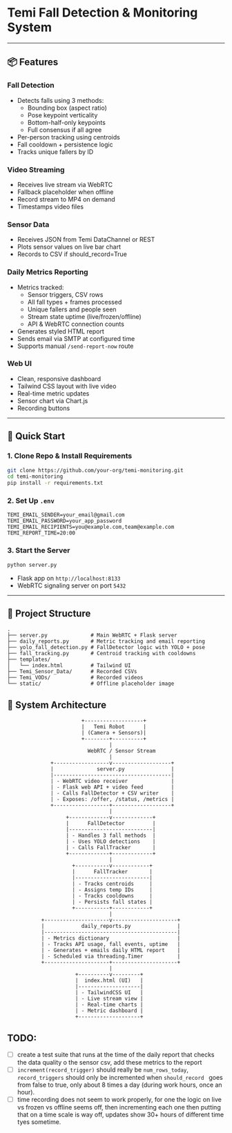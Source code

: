 # Temi Fall Detection & Monitoring System

---

## 📦 Features

### Fall Detection
- Detects falls using 3 methods:
  - Bounding box (aspect ratio)
  - Pose keypoint verticality
  - Bottom-half-only keypoints
  - Full consensus if all agree
- Per-person tracking using centroids
- Fall cooldown + persistence logic
- Tracks unique fallers by ID

### Video Streaming
- Receives live stream via WebRTC
- Fallback placeholder when offline
- Record stream to MP4 on demand
- Timestamps video files

### Sensor Data
- Receives JSON from Temi DataChannel or REST
- Plots sensor values on live bar chart
- Records to CSV if should_record=True

### Daily Metrics Reporting
- Metrics tracked:
  - Sensor triggers, CSV rows
  - All fall types + frames processed
  - Unique fallers and people seen
  - Stream state uptime (live/frozen/offline)
  - API & WebRTC connection counts
- Generates styled HTML report
- Sends email via SMTP at configured time
- Supports manual `/send-report-now` route

### Web UI
- Clean, responsive dashboard
- Tailwind CSS layout with live video
- Real-time metric updates
- Sensor chart via Chart.js
- Recording buttons

---

## 🚀 Quick Start

### 1. Clone Repo & Install Requirements
```bash
git clone https://github.com/your-org/temi-monitoring.git
cd temi-monitoring
pip install -r requirements.txt
```

### 2. Set Up `.env`
```env
TEMI_EMAIL_SENDER=your_email@gmail.com
TEMI_EMAIL_PASSWORD=your_app_password
TEMI_EMAIL_RECIPIENTS=you@example.com,team@example.com
TEMI_REPORT_TIME=20:00
```

### 3. Start the Server
```bash
python server.py
```

- Flask app on `http://localhost:8133`
- WebRTC signaling server on port `5432`

---

## 📁 Project Structure
```
.
├── server.py              # Main WebRTC + Flask server
├── daily_reports.py       # Metric tracking and email reporting
├── yolo_fall_detection.py # FallDetector logic with YOLO + pose
├── fall_tracking.py       # Centroid tracking with cooldowns
├── templates/
│   └── index.html         # Tailwind UI
├── Temi_Sensor_Data/      # Recorded CSVs
├── Temi_VODs/             # Recorded videos
└── static/                # Offline placeholder image
```

## 📐 System Architecture

```text
                        +-------------------+
                        |   Temi Robot      |
                        | (Camera + Sensors)|
                        +--------+----------+
                                 |
                          WebRTC / Sensor Stream
                                 |
              +------------------v-------------------+
              |              server.py               |
              |--------------------------------------|
              | - WebRTC video receiver              |
              | - Flask web API + video feed         |
              | - Calls FallDetector + CSV writer    |
              | - Exposes: /offer, /status, /metrics |
              +------------------+-------------------+
                                 |
                   +-------------v-------------+
                   |      FallDetector         |
                   |---------------------------|
                   | - Handles 3 fall methods  |
                   | - Uses YOLO detections    |
                   | - Calls FallTracker       |
                   +-------------+-------------+
                                 |
                     +-----------v------------+
                     |      FallTracker       |
                     |------------------------|
                     | - Tracks centroids     |
                     | - Assigns temp IDs     |
                     | - Tracks cooldowns     |
                     | - Persists fall states |
                     +-----------+------------+
                                 |
           +---------------------v---------------------+
           |            daily_reports.py               |
           |-------------------------------------------|
           | - Metrics dictionary                      |
           | - Tracks API usage, fall events, uptime   |
           | - Generates + emails daily HTML report    |
           | - Scheduled via threading.Timer           |
           +---------------------+---------------------+
                                 |
                      +----------v---------+
                      |  index.html (UI)   |
                      |--------------------|
                      | - TailwindCSS UI   |
                      | - Live stream view |
                      | - Real-time charts |
                      | - Metric dashboard |
                      +--------------------+
```

## TODO:
- [ ] create a test suite that runs at the time of the daily report that checks the data quality o the sensor csv, add these metrics to the report
- [ ] `increment(record_trigger)` should really be `num_rows_today`, `record_triggers` should only be incremented when `should_record ` goes from false to true, only about 8 times a day (during work hours, once an hour).
- [ ] time recording does not seem to work properly, for one the logic on live vs frozen vs offline seems off, then incrementing each one then putting that on a time scale is way off, updates show 30+ hours of different time tyes sometime.
